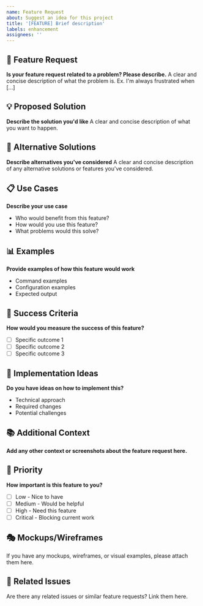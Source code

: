 ```yaml
---
name: Feature Request
about: Suggest an idea for this project
title: '[FEATURE] Brief description'
labels: enhancement
assignees: ''
---
```


## 🚀 Feature Request

**Is your feature request related to a problem? Please describe.**
A clear and concise description of what the problem is. Ex. I'm always frustrated when [...]

## 💡 Proposed Solution

**Describe the solution you'd like**
A clear and concise description of what you want to happen.

## 🔄 Alternative Solutions

**Describe alternatives you've considered**
A clear and concise description of any alternative solutions or features you've considered.

## 📋 Use Cases

**Describe your use case**
- Who would benefit from this feature?
- How would you use this feature?
- What problems would this solve?

## 📊 Examples

**Provide examples of how this feature would work**
- Command examples
- Configuration examples
- Expected output

## 🎯 Success Criteria

**How would you measure the success of this feature?**
- [ ] Specific outcome 1
- [ ] Specific outcome 2
- [ ] Specific outcome 3

## 🔧 Implementation Ideas

**Do you have ideas on how to implement this?**
- Technical approach
- Required changes
- Potential challenges

## 📚 Additional Context

**Add any other context or screenshots about the feature request here.**

## 🚦 Priority

**How important is this feature to you?**
- [ ] Low - Nice to have
- [ ] Medium - Would be helpful
- [ ] High - Need this feature
- [ ] Critical - Blocking current work

## 🎭 Mockups/Wireframes

If you have any mockups, wireframes, or visual examples, please attach them here.

## 🔗 Related Issues

Are there any related issues or similar feature requests? Link them here.
